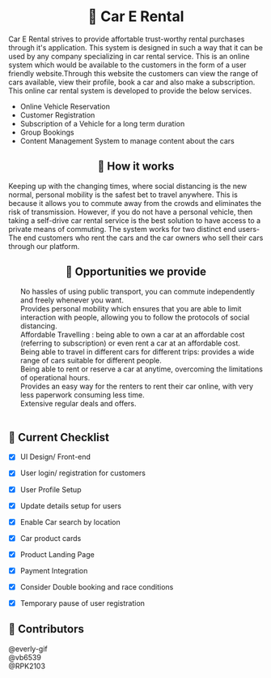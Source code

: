 <h1 align=center>🚗 Car E Rental</h1>
Car E Rental strives to provide affortable trust-worthy rental purchases through it's application.
This system is designed in such a way that it can be used by any company specializing in car rental service. This is an online system which would be available to the customers in the form of a user friendly website.Through this website the customers can view the range of cars available, view their profile, book a car and also make a subscription. This online car rental system is developed to provide the below services.
<ul>
   <li>Online Vehicle Reservation</li>
   <li>Customer Registration</li>
   <li>Subscription of a Vehicle for a long term duration</li>
   <li>Group Bookings</li>
   <li>Content Management System to manage content about the cars</li>
</ul>
<h2 align=center>🔔 How it works</h2>
Keeping up with the changing times, where social distancing is the new normal, personal mobility is the safest bet to travel anywhere. This is because it allows you to commute away from the crowds and eliminates the risk of transmission. However, if you do not have a personal vehicle, then taking a self-drive car rental service is the best solution to have access to a private means of commuting. The system works for two distinct end users- The end customers who rent the cars and the car owners who sell their cars through our platform.
<h2 align=center>🎨 Opportunities we provide</h2>
<ul style="list-style-type:none;">
<li> No hassles of using public transport, you can commute independently and freely
whenever you want.</li>
<li> Provides personal mobility which ensures that you are able to limit interaction with
people, allowing you to follow the protocols of social distancing.</li>
<li> Affordable Travelling : being able to own a car at an affordable cost (referring to
subscription) or even rent a car at an affordable cost.</li>
<li> Being able to travel in different cars for different trips: provides a wide range of cars
suitable for different people.</li>
<li> Being able to rent or reserve a car at anytime, overcoming the limitations of operational
hours.</li>
<li> Provides an easy way for the renters to rent their car online, with very less paperwork
consuming less time.</li>
<li> Extensive regular deals and offers.<br><br></li>
</ul>

<!--<h2 align="center">🎞Project Demo Video</h2>-->

## 📃 Current Checklist 
- [x] UI Design/ Front-end
- [x] User login/ registration for customers
- [x] User Profile Setup
- [x] Update details setup for users
- [x] Enable Car search by location
- [x] Car product cards
- [x] Product Landing Page
- [x] Payment Integration
- [x] Consider Double booking and race conditions
- [x] Temporary pause of user registration



<!--# Fonts
For fonts let's go with the google font-<strong>Poppins</strong> <br>

# How to get poppins
- Navigate to google fonts
- Here's a link to it : https://fonts.google.com/
- Search poppins
- Go for the <Strong>regular 400</strong> style
- Select the style and there will be two options of importing
   - Using @import- needs to be included in the top of styles.css file
   - Using link tag - needs to be included in head of HTML 
- Any of the above method will work just fine.

# Color Pallete
The yellow-Black color pallete seems pretty good to me.  
Here below I'll add the color pallete.<br><br>
<strong>
#F4EEED- creamy/grey<br>
#000000- black<br>
#1D19BE- blue<br>
#F0C929- yellow<br>
</strong>

# Using Bootstrap
CDN- /link href="https://cdn.jsdelivr.net/npm/bootstrap@5.0.0-beta2/dist/css/bootstrap.min.css" rel="stylesheet" integrity="sha384-BmbxuPwQa2lc/FVzBcNJ7UAyJxM6wuqIj61tLrc4wSX0szH/Ev+nYRRuWlolflfl" crossorigin="anonymous"/  
Place between head tag  
Other option is to directly download it.  

#  Basic git commands
# To initialize local repository
- **git init**-initialize local repository
- **touch filename** -creates a file
- **start filename**- opens the file
- **git status** - shows changes
- **git add .**- adds all those changes to staging area
- **git commit -m "your message goes here"** - commits changes with a message.
# To Push changes to remote repository
- **git remote add origin https://github.com/Online-Car-Rental-System/Car-E-Rental.git**    
- **git branch -M main**  
- **git push -u origin main**
# To pull changes<br>
- **git pull origin main**


-->
## 🙌 Contributors
@everly-gif<br>
@vb6539<br>
@RPK2103<br>

